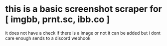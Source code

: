 # this is a basic screenshot scraper for [ imgbb, prnt.sc, ibb.co ] 
it does not have a check if there is a image or not it can be added but i dont care enough
sends to a discord webhook
